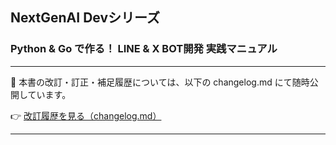 ## NextGenAI Devシリーズ
### Python & Go で作る！ LINE & X BOT開発 実践マニュアル
---

📘 本書の改訂・訂正・補足履歴については、以下の changelog.md にて随時公開しています。

👉 [改訂履歴を見る（changelog.md）](./changelog.md)

---
